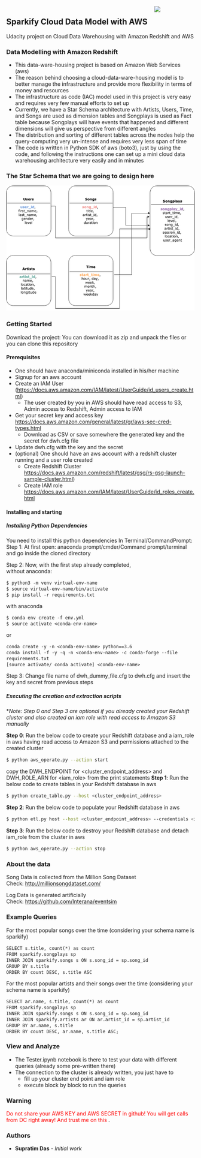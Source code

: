 <img align="right" src="https://upload.wikimedia.org/wikipedia/commons/thumb/9/93/Amazon_Web_Services_Logo.svg/512px-Amazon_Web_Services_Logo.svg.png" width=108>


## Sparkify Cloud Data Model with AWS
Udacity project on Cloud Data Warehousing with Amazon Redshift and AWS

### Data Modelling with Amazon Redshift
- This data-ware-housing project is based on Amazon Web Services (aws)
- The reason behind choosing a cloud-data-ware-housing model is to better
manage the infrastructure and provide more flexibility in terms of money and resources
- The infrastructure as code (IAC) model used in this project is very easy and requires
very few manual efforts to set up
- Currently, we have a Star Schema architecture with Artists, Users, 
Time, and Songs are used as dimension tables and Songplays is used as 
Fact table because Songplays will have events that happened and 
different dimensions will give us perspective from different angles
- The distribution and sorting of different tables across the nodes help
the query-computing very un-intense and requires very less span of time
- The code is written in Python SDK of aws (boto3), just by using the
  code, and following the instructions one can set up a
  mini cloud data warehousing architecture very easily and in minutes
  
### The Star Schema that we are going to design here

![alt text](img/schema.png)


### Getting Started
Download the project:
You can download it as zip and unpack the files or you can clone this
repository

#### Prerequisites
- One should have anaconda/miniconda installed in his/her machine
- Signup for an aws account
- Create an IAM User (https://docs.aws.amazon.com/IAM/latest/UserGuide/id_users_create.html)
   - The user created by you in AWS should have read access to S3, Admin
   access to Redshift, Admin access to IAM
- Get your secret key and access key https://docs.aws.amazon.com/general/latest/gr/aws-sec-cred-types.html
   - Download as CSV or save somewhere the generated key and the secret
     for dwh.cfg file
- Update dwh.cfg with the key and the secret
- (optional) One should have an aws account with a redshift cluster
running and a
  user role created
   - Create Redshift Cluster https://docs.aws.amazon.com/redshift/latest/gsg/rs-gsg-launch-sample-cluster.html)
   - Create IAM role https://docs.aws.amazon.com/IAM/latest/UserGuide/id_roles_create.html

#### Installing and starting

##### Installing Python Dependencies
You need to install this python dependencies
In Terminal/CommandPrompt:
Step 1: At first open: anaconda prompt/cmder/Command prompt/terminal and
 go inside the cloned directory

Step 2: Now, with the first step already completed,  
without anaconda:
```
$ python3 -m venv virtual-env-name
$ source virtual-env-name/bin/activate
$ pip install -r requirements.txt
```
with anaconda
```
$ conda env create -f env.yml
$ source activate <conda-env-name>
```
or
```
conda create -y -n <conda-env-name> python==3.6
conda install -f -y -q -n <conda-env-name> -c conda-forge --file requirements.txt
[source activate/ conda activate] <conda-env-name>
```

Step 3: Change file name of dwh_dummy_file.cfg to dwh.cfg and insert the
key and secret from previous steps

##### Executing the creation and extraction scripts
**Note: Step 0 and Step 3 are optional if you already created your Redshift
cluster and also created an iam role with read access to
Amazon S3 manually*  

**Step 0**: Run the below code to create your Redshift database and a
iam_role in aws having read access to Amazon S3 and permissions 
attached to the created cluster
```bash
$ python aws_operate.py --action start
```
copy the DWH_ENDPOINT for <cluster_endpoint_address> and DWH_ROLE_ARN 
for <iam_role> from the print statements 
**Step 1**: Run the below code to create tables in your Redshift database
in aws
```bash
$ python create_table.py --host <cluster_endpoint_address>
```
**Step 2**: Run the below code to populate your Redshift database
in aws
```bash
$ python etl.py host --host <cluster_endpoint_address> --credentials <iam_role>
```
**Step 3**: Run the below code to destroy your Redshift database and
detach iam_role from the cluster in aws
```bash
$ python aws_operate.py --action stop
```

### About the data
Song Data is collected from the Million Song Dataset   
Check: http://millionsongdataset.com/

Log Data is generated artificially  
Check: https://github.com/Interana/eventsim

### Example Queries
For the most popular songs over the time (considering your schema name 
is sparkify)
```
SELECT s.title, count(*) as count
FROM sparkify.songplays sp
INNER JOIN sparkify.songs s ON s.song_id = sp.song_id
GROUP BY s.title
ORDER BY count DESC, s.title ASC
```
For the most popular artists and their songs over the time (considering 
your schema name is sparkify)
```
SELECT ar.name, s.title, count(*) as count
FROM sparkify.songplays sp
INNER JOIN sparkify.songs s ON s.song_id = sp.song_id
INNER JOIN sparkify.artists ar ON ar.artist_id = sp.artist_id
GROUP BY ar.name, s.title
ORDER BY count DESC, ar.name, s.title ASC;
```
### View and Analyze
- The Tester.ipynb notebook is there to test your data with different
queries (already some pre-written there)
- The connection to the cluster is already written, you just have to
    - fill up your cluster end point and iam role
    - execute block by block to run the queries

### Warning
<p>
    <span style="color:red">Do not share your AWS KEY and AWS SECRET in
    github! You will get calls from DC right away! And trust me on this
    </span>.
 </p>
 
### Authors
* **Supratim Das** - *Initial work*
